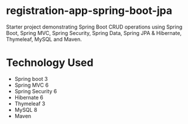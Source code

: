 # registration-app-spring-boot-jpa
Starter project demonstrating Spring Boot CRUD operations using Spring Boot, Spring MVC, Spring Security, Spring Data, Spring JPA & Hibernate, Thymeleaf, MySQL and Maven.

# Technology Used

- Spring boot 3
- Spring MVC 6
- Spring Security 6
- Hibernate 6
- Thymeleaf 3
- MySQL 8
- Maven
